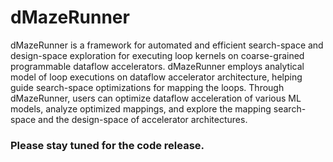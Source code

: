 # dMazeRunner
dMazeRunner is a framework for automated and efficient search-space and design-space exploration for executing loop kernels on coarse-grained programmable dataflow accelerators. dMazeRunner employs analytical model of loop executions on dataflow accelerator architecture, helping guide search-space optimizations for mapping the loops. Through dMazeRunner, users can optimize dataflow acceleration of various ML models, analyze optimized mappings, and explore the mapping search-space and the design-space of accelerator architectures. 

### Please stay tuned for the code release. 

